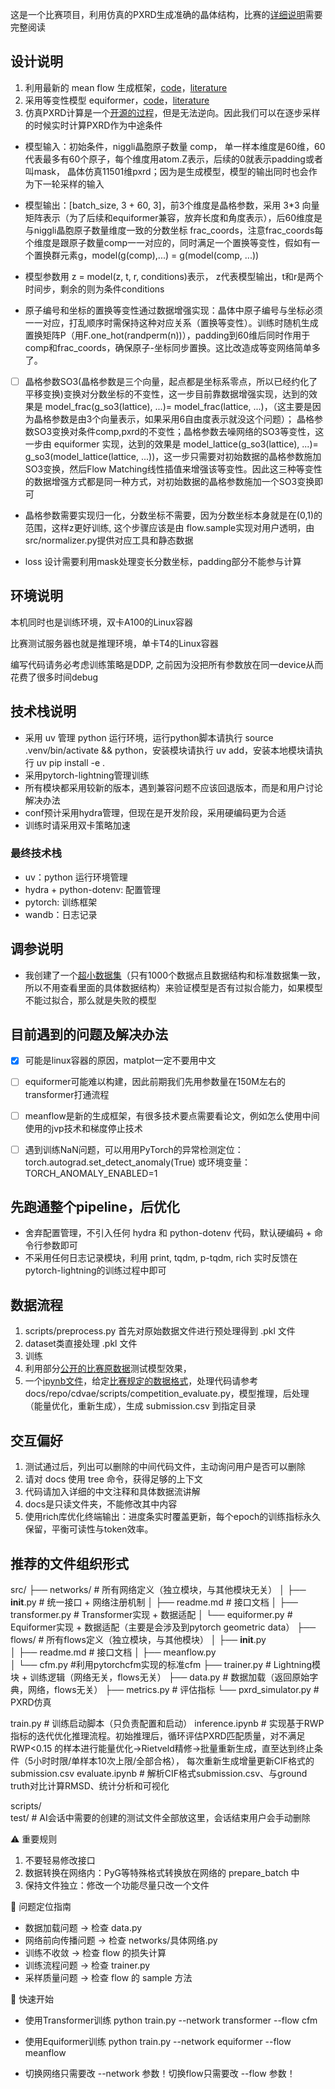 这是一个比赛项目，利用仿真的PXRD生成准确的晶体结构，比赛的[详细说明](docs/competition)需要完整阅读

## 设计说明

1. 利用最新的 mean flow 生成框架，[code](docs/repo/meanflow)，[literature](docs/literature/meanflow)
2. 采用等变性模型 equiformer，[code](docs/repo/equiformer)，[literature](docs/literature/equiformer)
3. 仿真PXRD计算是一个[开源的过程](src/PXRDSimulator.py)，但是无法逆向。因此我们可以在逐步采样的时候实时计算PXRD作为中途条件


- 模型输入：初始条件，niggli晶胞原子数量 comp， 单一样本维度是60维，60代表最多有60个原子，每个维度用atom.Z表示，后续的0就表示padding或者叫mask， 晶体仿真11501维pxrd；因为是生成模型，模型的输出同时也会作为下一轮采样的输入

- 模型输出：[batch_size, 3 + 60, 3]，前3个维度是晶格参数，采用 3*3 向量矩阵表示（为了后续和equiformer兼容，放弃长度和角度表示），后60维度是与niggli晶胞原子数量维度一致的分数坐标 frac_coords，注意frac_coords每个维度是跟原子数量comp一一对应的，同时满足一个置换等变性，假如有一个置换群元素g，model(g(comp),...) = g(model(comp, ...))

- 模型参数用 z = model(z, t, r, conditions)表示， z代表模型输出，t和r是两个时间步，剩余的则为条件conditions

- 原子编号和坐标的置换等变性通过数据增强实现：晶体中原子编号与坐标必须一一对应，打乱顺序时需保持这种对应关系（置换等变性）。训练时随机生成置换矩阵P（用F.one_hot(randperm(n))），padding到60维后同时作用于comp和frac_coords，确保原子-坐标同步置换。这比改造成等变网络简单多了。


- [ ] 晶格参数SO3(晶格参数是三个向量，起点都是坐标系零点，所以已经约化了平移变换)变换对分数坐标的不变性，这一步目前靠数据增强实现，达到的效果是 model_frac(g_so3(lattice), ...)= model_frac(lattice, ...)，（这主要是因为晶格参数是由3个向量表示，如果采用6自由度表示就没这个问题）； 晶格参数SO3变换对条件comp,pxrd的不变性；晶格参数去噪网络的SO3等变性，这一步由 equiformer 实现，达到的效果是 model_lattice(g_so3(lattice), ...)= g_so3(model_lattice(lattice, ...))，这一步只需要对初始数据的晶格参数施加SO3变换，然后Flow Matching线性插值来增强该等变性。因此这三种等变性的数据增强方式都是同一种方式，对初始数据的晶格参数施加一个SO3变换即可

- 晶格参数需要实现归一化，分数坐标不需要，因为分数坐标本身就是在(0,1)的范围，这样z更好训练, 这个步骤应该是由 flow.sample实现对用户透明，由 src/normalizer.py提供对应工具和静态数据



- loss 设计需要利用mask处理变长分数坐标，padding部分不能参与计算
## 环境说明

本机同时也是训练环境，双卡A100的Linux容器

比赛测试服务器也就是推理环境，单卡T4的Linux容器

编写代码请务必考虑训练策略是DDP, 之前因为没把所有参数放在同一device从而花费了很多时间debug




## 技术栈说明

- 采用 uv 管理 python 运行环境，运行python脚本请执行 source .venv/bin/activate && python，安装模块请执行 uv add，安装本地模块请执行 uv pip install -e .
- 采用pytorch-lightning管理训练
- 所有模块都采用较新的版本，遇到兼容问题不应该回退版本，而是和用户讨论解决办法
- conf预计采用hydra管理，但现在是开发阶段，采用硬编码更为合适
- 训练时请采用双卡策略加速

### 最终技术栈

- uv：python 运行环境管理
- hydra + python-dotenv: 配置管理
- pytorch: 训练框架
- wandb：日志记录


## 调参说明

- 我创建了一个[超小数据集](data/small_dataset_1000.pkl)（只有1000个数据点且数据结构和标准数据集一致，所以不用查看里面的具体数据结构）来验证模型是否有过拟合能力，如果模型不能过拟合，那么就是失败的模型



## 目前遇到的问题及解决办法

- [x] 可能是linux容器的原因，matplot一定不要用中文

- [ ] equiformer可能难以构建，因此前期我们先用参数量在150M左右的transformer打通流程

- [ ] meanflow是新的生成框架，有很多技术要点需要看论文，例如怎么使用中间使用的jvp技术和梯度停止技术

- [ ] 遇到训练NaN问题，可以用用PyTorch的异常检测定位： torch.autograd.set_detect_anomaly(True) 或环境变量：TORCH_ANOMALY_ENABLED=1

## 先跑通整个pipeline，后优化

- 舍弃配置管理，不引入任何 hydra 和 python-dotenv 代码，默认硬编码 + 命令行参数即可
- 不采用任何日志记录模块，利用 print, tqdm, p-tqdm, rich 实时反馈在 pytorch-lightning的训练过程中即可

## 数据流程

1. scripts/preprocess.py 首先对原始数据文件进行预处理得到 .pkl 文件
2. dataset类直接处理 .pkl 文件
3. 训练
4. 利用部分[公开的比赛原数据](data/A_sample)测试模型效果，
4. 一个[ipynb文件](submission.ipynb)，给定[比赛规定的数据格式](docs/data/test_v3/A)，处理代码请参考 docs/repo/cdvae/scripts/competition_evaluate.py，模型推理，后处理（能量优化，重新生成），生成 submission.csv 到指定目录

## 交互偏好
1. 测试通过后，列出可以删除的中间代码文件，主动询问用户是否可以删除
2. 请对 docs 使用 tree 命令，获得足够的上下文
3. 代码请加入详细的中文注释和具体数据流讲解
4. docs是只读文件夹，不能修改其中内容
5. 使用rich库优化终端输出：进度条实时覆盖更新，每个epoch的训练指标永久保留，平衡可读性与token效率。

## 推荐的文件组织形式

  src/
  ├── networks/         # 所有网络定义（独立模块，与其他模块无关）
  │   ├── __init__.py     # 统一接口 + 网络注册机制
  │   ├── readme.md       # 接口文档
  │   ├── transformer.py  # Transformer实现 + 数据适配
  │   └── equiformer.py   # Equiformer实现 + 数据适配（主要是会涉及到pytorch geometric data）
  ├── flows/           # 所有flows定义（独立模块，与其他模块）
  │   ├── __init__.py   
  │   ├── readme.md       # 接口文档
  │   ├── meanflow.py    
  │   └── cfm.py          #利用pytorchcfm实现的标准cfm
  ├── trainer.py       # Lightning模块 + 训练逻辑（网络无关，flows无关）
  ├── data.py          # 数据加载（返回原始字典，网络，flows无关）
  ├── metrics.py       # 评估指标
  └── pxrd_simulator.py  # PXRD仿真

  train.py             # 训练启动脚本（只负责配置和启动）
  inference.ipynb      # 实现基于RWP指标的迭代优化推理流程。初始推理后，循环评估PXRD匹配质量，对不满足RWP<0.15 的样本进行能量优化→Rietveld精修→批量重新生成，直至达到终止条件（5小时时限/单样本10次上限/全部合格），
                          每次重新生成增量更新CIF格式的submission.csv
  evaluate.ipynb       # 解析CIF格式submission.csv、与ground truth对比计算RMSD、统计分析和可视化

  scripts/              
  test/                 # AI会话中需要的创建的测试文件全部放这里，会话结束用户会手动删除

  ⚠️ 重要规则

  1. 不要轻易修改接口
  2. 数据转换在网络内：PyG等特殊格式转换放在网络的 prepare_batch 中
  3. 保持文件独立：修改一个功能尽量只改一个文件

  🐛 问题定位指南

  - 数据加载问题 → 检查 data.py
  - 网络前向传播问题 → 检查 networks/具体网络.py
  - 训练不收敛 → 检查 flow 的损失计算
  - 训练流程问题 → 检查 trainer.py
  - 采样质量问题 → 检查 flow 的 sample 方法

  🚀 快速开始

  - 使用Transformer训练
  python train.py --network transformer --flow cfm

  - 使用Equiformer训练
  python train.py --network equiformer --flow meanflow

  - 切换网络只需要改 --network 参数！切换flow只需要改 --flow 参数！